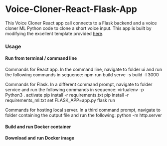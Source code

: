 # Voice-Cloner-React-Flask-App
This Voice Cloner React app call connects to a Flask backend and a voice cloner ML Python code to clone a short voice input. This app is built by modifying the excellent template provided [here](https://github.com/kb22/ML-React-App-Template).

### Usage
#### Run from terminal / command line
Commands for React app. 
In the command line, navigate to folder ui and run the following commands in sequence:
npm run build 
serve -s build -l 3000

Commands for Flask. In a different command prompt, navigate to folder service and run the following commands in sequence:
virtualenv -p Python3 .
activate
pip install -r requirements.txt
pip install -r requirements_ml.txt
set FLASK_APP=app.py
flask run

Commands for hosting local server. In a third command prompt, navigate to folder containing the output file and run the following:
python -m http.server

#### Build and run Docker container

#### Download and run Docker image
